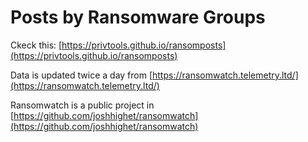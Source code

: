 # Posts by Ransomware Groups

Ckeck this: [https://privtools.github.io/ransomposts](https://privtools.github.io/ransomposts)

Data is updated twice a day from [https://ransomwatch.telemetry.ltd/](https://ransomwatch.telemetry.ltd/) 

Ransomwatch is a public project in [https://github.com/joshhighet/ransomwatch](https://github.com/joshhighet/ransomwatch)